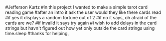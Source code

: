 #Jefferson Kurtz #in this project I wanted to make a simple tarot card reading game #after an intro it ask the user would they like there cards read #if yes it displays a random fortune out of 2 #if no it says, oh afraid of the cards are we? #if invaild it says try again #i wish to add delays in the card strings but havn't figured out how yet only outside the card strings using time.sleep #thanks for helping,
